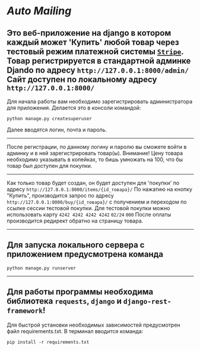 ***Auto Mailing***
===

Это веб-приложение на django в котором каждый может 'Купить' любой товар через тестовый режим платежной системы [`Stripe`](stripe.com/docs).
Товар регистрируется в стандартной админке Djando по адресу `http://127.0.0.1:8000/admin/`
Сайт доступен по локальному адресу `http://127.0.0.1:8000/`
---
Для начала работы вам необходимо зарегистрировать администратора для приложения.
Делается это в консоли командой:
````
python manage.py createsuperuser
````
Далее вводятся логин, почта и пароль.

---
После регистрации, по данному логину и паролю вы сможете войти в админку и в ней зарегистрировать товар(ы).
Внимание! Цену товара необходимо указывать в копейках, то бишь умножать на 100, что бы товар был доступен для покупки.

---
Как только товар будет создан, он будет доступен для 'покупки' по адресу `http://127.0.0.1:8000/items/{id_товара}/`
По нажатию на кнопку "Купить", производится запрос по адресу `http://127.0.0.1:8000/buy/{id_товара}/` с получением и переходом по ссылке сессии тестовой покупки.
Для тестовой покупки можно использовать карту `4242 4242 4242 4242`     `02/24`   `000`
После оплаты производится редирект обратно на страницу товара.

---
Для запуска локального сервера с приложением предусмотрена команда 
-
````
python manage.py runserver
````

---
Для работы программы необходима библиотека `requests`, `django` и `django-rest-framework`!
-
Для быстрой установки необходимых зависимостей предусмотрен файл requirements.txt.
В терминал вводится команда:
````
pip install -r requirements.txt
````